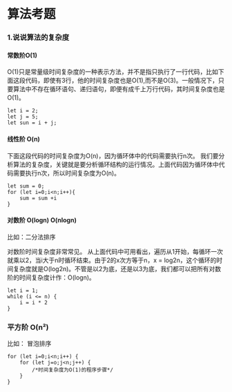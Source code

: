 # 算法考题

### 1.说说算法的复杂度

#### 常数阶O(1)
O(1)只是常量级时间复杂度的一种表示方法，并不是指只执行了一行代码，比如下面这段代码，即使有3行，他的时间复杂度也是O(1),而不是O(3)。一般情况下，只要算法中不存在循环语句、递归语句，即便有成千上万行代码，其时间复杂度也是O(1)。
```
let i = 2;
let j = 5;
let sun = i + j;
```

#### 线性阶 O(n)
下面这段代码的时间复杂度为O(n)，因为循环体中的代码需要执行n次。
我们要分析算法的复杂度，关键就是要分析循环结构的运行情况。上面代码因为循环体中代码需要执行n次，所以时间复杂度为O(n)。
```
let sum = 0;
for (let i=0;i<n;i++){
    sum = sum +i
}
```

#### 对数阶 O(logn) O(nlogn)
比如：二分法排序

对数阶时间复杂度非常常见。
从上面代码中可用看出，遍历从1开始，每循环一次就乘以2，当i大于n时循环结束。由于2的x次方等于n，x = log2n，这个循环的时间复杂度就是O(log2n)。不管是以2为底，还是以3为底，我们都可以把所有对数阶的时间复杂度计作：O(logn)。
```
let i = 1;
while (i <= n) {
    i = i * 2
}
```

### 平方阶 O(n²)
比如： 冒泡排序
```
for (let i=0;i<n;i++) {
    for (let j=o;j<n;j++) {
        /*时间复杂度为O(1)的程序步骤*/
    }
}
```
